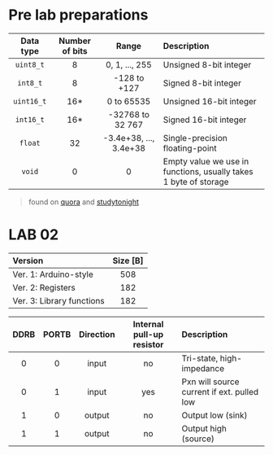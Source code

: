 # Pre lab preparations
   | **Data type** | **Number of bits** | **Range** | **Description** |
   | :-: | :-: | :-: | :-- |
   | `uint8_t`  | 8 | 0, 1, ..., 255 | Unsigned 8-bit integer |
   | `int8_t`   | 8 | -128 to +127 | Signed 8-bit integer |
   | `uint16_t` | 16* | 0 to 65535 | Unsigned 16-bit integer |
   | `int16_t`  | 16* | -32768 to 32 767 | Signed 16-bit integer |
   | `float`    | 32 | -3.4e+38, ..., 3.4e+38 | Single-precision floating-point |
   | `void`     | 0 | 0 | Empty value we use in functions, usually takes 1 byte of storage |
> found on [quora](https://www.quora.com/What-is-the-definition-of-the-void-data-type-in-C) and [studytonight](https://www.studytonight.com/c/datatype-in-c.php)
# LAB 02
| **Version** | **Size [B]** |
   | :-- | :-: |
   | Ver. 1: Arduino-style | 508 |
   | Ver. 2: Registers | 182 |
   | Ver. 3: Library functions | 182 |

   | **DDRB** | **PORTB** | **Direction** | **Internal pull-up resistor** | **Description** |
   | :-: | :-: | :-: | :-: | :-- |
   | 0 | 0 | input | no | Tri-state, high-impedance |
   | 0 | 1 | input | yes | Pxn will source current if ext. pulled low |
   | 1 | 0 | output | no | Output low (sink) |
   | 1 | 1 | output | no | Output high (source) |